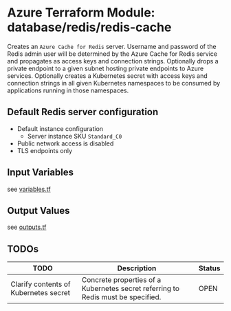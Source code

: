 # Azure Terraform Module: database/redis/redis-cache

Creates an `Azure Cache for Redis` server.
Username and password of the Redis admin user will be determined by the Azure Cache for Redis service and
propagates as access keys and connection strings.
Optionally drops a private endpoint to a given subnet hosting private endpoints to Azure services.
Optionally creates a Kubernetes secret with access keys and connection strings in all given Kubernetes namespaces 
to be consumed by applications running in those namespaces.

## Default Redis server configuration

* Default instance configuration
  * Server instance SKU `Standard_C0`
* Public network access is disabled
* TLS endpoints only 

## Input Variables

see [variables.tf](variables.tf)

## Output Values

see [outputs.tf](outputs.tf)

## TODOs

| TODO | Description | Status |
| --- | --- | --- |
| Clarify contents of Kubernetes secret | Concrete properties of a Kubernetes secret referring to Redis must be specified. | OPEN |
